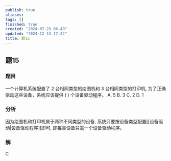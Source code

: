 ```yaml
---
publish: true
aliases: 
tags: []
finished: true
created: "2024-07-23 06:40"
updated: "2024-12-13 17:32"
title: 题15
---
```

## 题15
### 题目
一个计算机系统配置了 2 台相同类型的绘图机和 3 台相同类型的打印机, 为了正确驱动这些设备，系统应该提供 ( ) 个设备驱动程序。
A. 5 B. 3 C. 2 D. 1
### 分析
因为绘图机和打印机属于两种不同类型的设备, 系统只要按设备类型配置[[设备驱动|设备驱动程序]]即可, 即每类设备只需一个设备驱动程序。
### 解
C